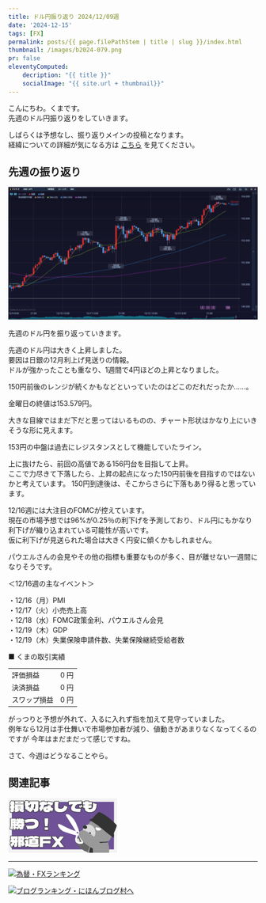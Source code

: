 ```yaml
---
title: ドル円振り返り 2024/12/09週
date: '2024-12-15'
tags: [FX]
permalink: posts/{{ page.filePathStem | title | slug }}/index.html
thumbnail: /images/b2024-079.png
pr: false
eleventyComputed:
    decription: "{{ title }}"
    socialImage: "{{ site.url + thumbnail}}"
---
```


こんにちわ。くまです。<br/>
先週のドル円振り返りをしていきます。

しばらくは予想なし、振り返りメインの投稿となります。<br/>
経緯についての詳細が気になる方は <a href="/posts/posts2024-056/">こちら</a> を見てください。

## 先週の振り返り

![](/images/b2024-079-01.png)

先週のドル円を振り返っていきます。

先週のドル円は大きく上昇しました。<br/>
要因は日銀の12月利上げ見送りの情報。<br/>
ドルが強かったことも重なり、1週間で4円ほどの上昇となりました。

150円前後のレンジが続くかもなどといっていたのはどこのだれだったか……。<br/>

金曜日の終値は153.579円。<br/>

大きな目線ではまだ下だと思ってはいるものの、チャート形状はかなり上にいきそうな形に見えます。<br/>

153円の中盤は過去にレジスタンスとして機能していたライン。<br/>

上に抜けたら、前回の高値である156円台を目指して上昇。<br/>
ここで力尽きて下落したら、上昇の起点になった150円前後を目指すのではないかと考えています。
150円到達後は、そこからさらに下落もあり得ると思っています。

12/16週には大注目のFOMCが控えています。<br/>
現在の市場予想では96%が0.25％の利下げを予測しており、ドル円にもかなり利下げが織り込まれている可能性が高いです。<br/>
仮に利下げが見送られた場合は大きく円安に傾くかもしれません。

パウエルさんの会見やその他の指標も重要なものが多く、目が離せない一週間になりそうです。


＜12/16週の主なイベント＞

・12/16（月）PMI<br/>
・12/17（火）小売売上高<br/>
・12/18（水）FOMC政策金利、パウエルさん会見<br/>
・12/19（木）GDP<br/>
・12/19（木）失業保険申請件数、失業保険継続受給者数<br/>


■ くまの取引実績

<table style="min-width:18rem">
<tr>
    <td>評価損益</td>
    <td style="text-align:right;">0 円</td>
</tr>
<tr><td>決済損益</td><td style="text-align:right;">0 円</tr></tr>
<tr><td>スワップ損益</td><td style="text-align:right"> 0 円 </td></tr>
</table>

がっつりと予想が外れて、入るに入れず指を加えて見守っていました。<br/>
例年なら12月は手仕舞いで市場参加者が減り、値動きがあまりなくなってくるのですが
今年はまだまだって感じですね。<br/>

さて、今週はどうなることやら。

## 関連記事

<a class="internal-link" href="/posts/posts2024-036/">
    <img src="/images/b2024-036.png">
</a>

<br/>
<hr/>

<a href="https://blog.with2.net/link/?id=2111205&cid=1532" title="為替・FXランキング"><img alt="為替・FXランキング" width="110" height="31" src="https://blog.with2.net/img/banner/c/banner_1/br_c_1532_1.gif"></a>

<a href="https://blogmura.com/ranking/in?p_cid=11188911" target="_blank"><img src="https://b.blogmura.com/88_31.gif" width="88" height="31" border="0" alt="ブログランキング・にほんブログ村へ" /></a>


<style>
.internal-link {
    img { width: 220px; }
}
</style>